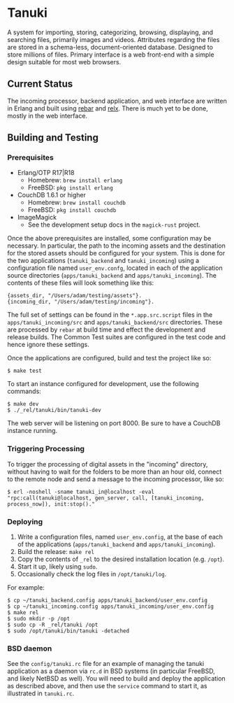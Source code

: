 # Tanuki

A system for importing, storing, categorizing, browsing, displaying, and searching files, primarily images and videos. Attributes regarding the files are stored in a schema-less, document-oriented database. Designed to store millions of files. Primary interface is a web front-end with a simple design suitable for most web browsers.

## Current Status

The incoming processor, backend application, and web interface are written in Erlang and built using [rebar](https://github.com/rebar/rebar/) and [relx](https://github.com/erlware/relx). There is much yet to be done, mostly in the web interface.

## Building and Testing

### Prerequisites

* Erlang/OTP R17|R18
    - Homebrew: `brew install erlang`
    - FreeBSD: `pkg install erlang`
* CouchDB 1.6.1 or higher
    - Homebrew: `brew install couchdb`
    - FreeBSD: `pkg install couchdb`
* ImageMagick
    - See the development setup docs in the `magick-rust` project.

Once the above prerequisites are installed, some configuration may be necessary. In particular, the path to the incoming assets and the destination for the stored assets should be configured for your system. This is done for the two applications (`tanuki_backend` and `tanuki_incoming`) using a configuration file named `user_env.confg`, located in each of the application source directories (`apps/tanuki_backend` and `apps/tanuki_incoming`). The contents of these files will look something like this:

```
{assets_dir, "/Users/adam/testing/assets"}.
{incoming_dir, "/Users/adam/testing/incoming"}.
```

The full set of settings can be found in the `*.app.src.script` files in the `apps/tanuki_incoming/src` and `apps/tanuki_backend/src` directories. These are processed by `rebar` at build time and effect the development and release builds. The Common Test suites are configured in the test code and hence ignore these settings.

Once the applications are configured, build and test the project like so:

```
$ make test
```

To start an instance configured for development, use the following commands:

```
$ make dev
$ ./_rel/tanuki/bin/tanuki-dev
```

The web server will be listening on port 8000. Be sure to have a CouchDB instance running.

### Triggering Processing

To trigger the processing of digital assets in the "incoming" directory, without having to wait for the folders to be more than an hour old, connect to the remote node and send a message to the incoming processor, like so:

```
$ erl -noshell -sname tanuki_in@localhost -eval "rpc:call(tanuki@localhost, gen_server, call, [tanuki_incoming, process_now]), init:stop()."
```

### Deploying

1. Write a configuration files, named `user_env.config`, at the base of each of the applications (`apps/tanuki_backend` and `apps/tanuki_incoming`).
1. Build the release: `make rel`
1. Copy the contents of `_rel` to the desired installation location (e.g. `/opt`).
1. Start it up, likely using `sudo`.
1. Occasionally check the log files in `/opt/tanuki/log`.

For example:

```shell
$ cp ~/tanuki_backend.config apps/tanuki_backend/user_env.config
$ cp ~/tanuki_incoming.config apps/tanuki_incoming/user_env.config
$ make rel
$ sudo mkdir -p /opt
$ sudo cp -R _rel/tanuki /opt
$ sudo /opt/tanuki/bin/tanuki -detached
```

### BSD daemon

See the `config/tanuki.rc` file for an example of managing the tanuki application as a daemon via `rc.d` in BSD systems (in particular FreeBSD, and likely NetBSD as well). You will need to build and deploy the application as described above, and then use the `service` command to start it, as illustrated in `tanuki.rc`.
